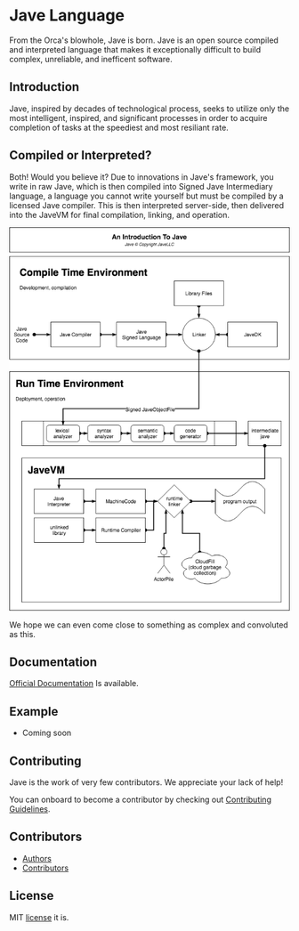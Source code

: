 # Jave Language
From the Orca's blowhole, Jave is born. Jave is an open source compiled and interpreted language that makes it exceptionally difficult to build complex, unreliable, and inefficent software.

## Introduction
Jave, inspired by decades of technological process, seeks to utilize only the most intelligent, inspired, and significant processes in order to acquire completion of tasks at the speediest and most resiliant rate.

## Compiled or Interpreted?
Both! Would you believe it?
Due to innovations in Jave's framework, you write in raw Jave, which is then compiled into Signed Jave Intermediary language, a language you cannot write yourself but must be compiled by a licensed Jave compiler. This is then interpreted server-side, then delivered into the JaveVM for final compilation, linking, and operation.

![Jave Operation](assets/Jave.png "Jave Operation")

We hope we can even come close to something as complex and convoluted as this.

## Documentation
[Official Documentation](https://github.com/JaveLLC/jave/wiki) Is available.

## Example
- Coming soon

## Contributing
Jave is the work of very few contributors. We appreciate your lack of help!

You can onboard to become a contributor by checking out [Contributing Guidelines](https://github.com/JaveLLC/jave/wiki/Contributing).

## Contributors
- [Authors](AUTHORS)
- [Contributors](CONTRIBUTORS)

## License

MIT [license](LICENSE) it is.
